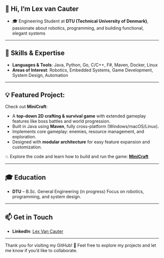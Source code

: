 ## 👋 Hi, I’m Lex van Cauter

* 🎓 Engineering Student at **DTU (Technical University of Denmark)**, passionate about robotics, programming, and building functional, elegant systems


---


## 🔧 Skills & Expertise

* **Languages & Tools**: Java, Python, Go, C/C++, F#, Maven, Docker, Linux
* **Areas of Interest**: Robotics, Embedded Systems, Game Development, System Design, Automation


---


## 💡 Featured Project:

Check out **MiniCraft**:

* A **top-down 2D crafting & survival game** with extended gameplay features like boss battles and world progression.
* Built in Java using **Maven**, fully cross-platform (Windows/macOS/Linux).
* Implements core gameplay: enemies, resource management, and exploration.
* Designed with **modular architecture** for easy feature expansion and customization.

💥 Explore the code and learn how to build and run the game: **[MiniCraft](https://github.com/Lex-VC/MiniCraft)**


---


## 🎓 Education

* **DTU** – B.Sc. General Engineering (in progress)
  Focus on robotics, programming, and system design.


---


## 📫 Get in Touch

* **LinkedIn**: [Lex Van Cauter](https://www.linkedin.com/in/lex-van-cauter-2a454b29b)

---

Thank you for visiting my GitHub! 🚀 Feel free to explore my projects and let me know if you’d like to collaborate.
